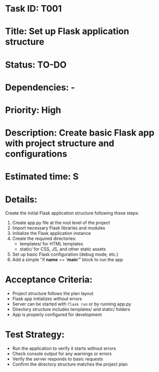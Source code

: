 # Task ID: T001
# Title: Set up Flask application structure
# Status: TO-DO
# Dependencies: -
# Priority: High
# Description: Create basic Flask app with project structure and configurations
# Estimated time: S

# Details:
Create the initial Flask application structure following these steps:
1. Create app.py file at the root level of the project
2. Import necessary Flask libraries and modules
3. Initialize the Flask application instance
4. Create the required directories:
   - templates/ for HTML templates
   - static/ for CSS, JS, and other static assets
5. Set up basic Flask configuration (debug mode, etc.)
6. Add a simple "if __name__ == '__main__'" block to run the app

# Acceptance Criteria:
- Project structure follows the plan layout
- Flask app initializes without errors
- Server can be started with `flask run` or by running app.py
- Directory structure includes templates/ and static/ folders
- App is properly configured for development

# Test Strategy:
- Run the application to verify it starts without errors
- Check console output for any warnings or errors
- Verify the server responds to basic requests
- Confirm the directory structure matches the project plan 